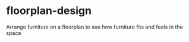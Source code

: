 # floorplan-design
Arrange furniture on a floorplan to see how furniture fits and feels in the space
